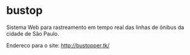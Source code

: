 # bustop
Sistema Web para rastreamento em tempo real das linhas de ônibus da cidade de São Paulo.

Endereco para o site:
http://bustopper.tk/
